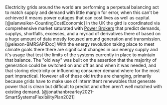 

Electricity grids around the world are performing a perpetual balancing act to match supply and demand with little margin for error, when this can't be achieved it means power outages that can cost lives as well as capital. [@alanwalker-CountingCostEconomic]
In the UK the gird is coordinated via comprehensive market saturated with [Power Brokers](Knowledge/Engineering/Energy%20Systems/Grids/Power%20Brokers.md) that predict demands, supplys, shortfalls, excesses, and a myriad of derivatives there of based on a huge amount of data mostly focused around generation and transmission. [@elexon-BMRSAPIDoc]
With the energy revolution taking place to meet climate goals there there are significant changes in our energy supply and it's usage that test the limits of the systems currently in place to maintain that balance. 
The "old way" was built on the assertion that the majority of generation could be switched on and off as and when it was needed, and that storing electricity or influencing consumer demand where for the most part impractical. However all of these old truths are changing, primarily because grids have to make use of intermittent renewables that generate power that is clean but difficult to predict and often aren't well matched with existing demand. [@jonathanbrearley2021-SmartSystemsFlexibilityPlan2021]

